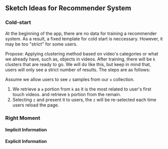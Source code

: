 ## Sketch Ideas for Recommender System


### Cold-start

At the beginning of the app, there are no data for training a recommender system. As a result, a fixed template for cold start is neccessary. However, it may be too "strict" for some users. 

Propose: Applying clustering method based on video's categories or what we already have, such as, objects in videos. After training, there will be `k` clusters that are ready to go. We will do like this, but keep in mind that, users will only see a strict number of results. The steps are as follows: 

Assume we allow users to see `z` samples from our `x` collection. 

1. We retrieve a `a` portion from `k` as it is the most related to user's first touch videos. 
and retrieve `b` portion from the remain. 
2. Selecting `z` and present it to users, the `z` will be re-selected each time users reload the page. 
### Right Moment

#### Implicit Information


#### Explicit Information